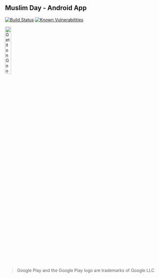 ## Muslim Day - Android App

[![Build Status](https://travis-ci.org/amrabed/Evaluation.svg?branch=master)](https://travis-ci.org/amrabed/Evaluation)
[![Known Vulnerabilities](https://snyk.io/test/github/amrabed/MuslimDay/badge.svg?targetFile=app%2Fbuild.gradle)](https://snyk.io/test/github/amrabed/MuslimDay?targetFile=app%2Fbuild.gradle)

<a href='https://play.google.com/store/apps/details?id=amrabed.android.release.evaluation'><img alt='Get it on Google Play' src='https://play.google.com/intl/en_us/badges/images/generic/en_badge_web_generic.png' width="20%"/></a>
>Google Play and the Google Play logo are trademarks of Google LLC
